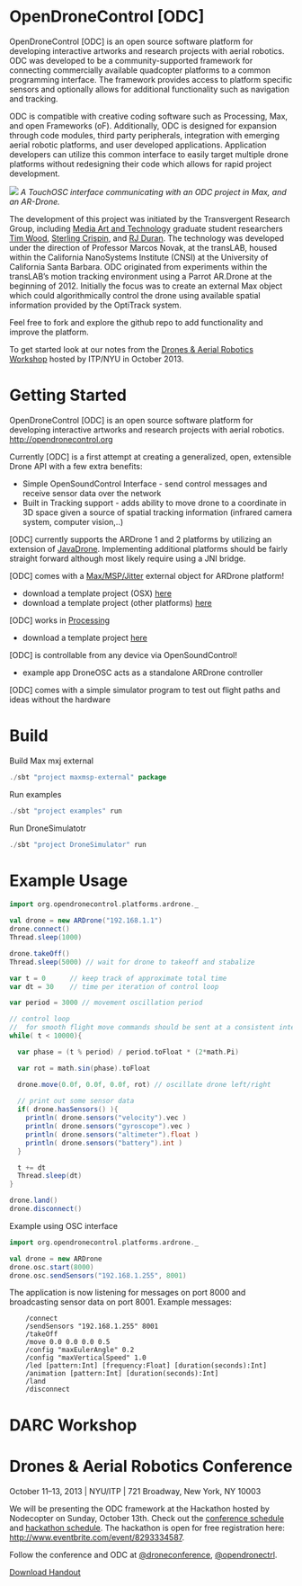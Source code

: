 OpenDroneControl [ODC]
===

OpenDroneControl [ODC] is an open source software platform for developing interactive artworks and research projects with aerial robotics. ODC was developed to be a community-supported framework for connecting commercially available quadcopter platforms to a common programming interface. The framework provides access to platform specific sensors and optionally allows for additional functionality such as navigation and tracking.

ODC is compatible with creative coding software such as Processing, Max, and open Frameworks (oF). Additionally, ODC is designed for expansion through code modules, third party peripherals, integration with emerging aerial robotic platforms, and user developed applications. Application developers can utilize this common interface to easily target multiple drone platforms without redesigning their code which allows for rapid project development.
	
![](https://raw.githubusercontent.com/opendronecontrol/odc/master/images/odc_videostill.jpg "")
*A TouchOSC interface communicating with an ODC project in Max, and an AR-Drone.*

The development of this project was initiated by the Transvergent Research Group, including [Media Art and Technology](http://www.mat.ucsb.edu/) graduate student researchers [Tim Wood](http://www.fishuyo.com/), [Sterling Crispin](http://www.sterlingcrispin.com/), and [RJ Duran](http://rjduran.net). The technology was developed under the direction of Professor Marcos Novak, at the transLAB, housed within the California NanoSystems Institute (CNSI) at the University of California Santa Barbara. ODC originated from experiments within the transLAB’s motion tracking environment using a Parrot AR.Drone at the beginning of 2012. Initially the focus was to create an external Max object which could algorithmically control the drone using available spatial information provided by the OptiTrack system.

Feel free to fork and explore the github repo to add functionality and improve the platform.

To get started look at our notes from the [Drones & Aerial Robotics Workshop](http://opendronecontrol.org/darc-workshop/) hosted by ITP/NYU in October 2013.

Getting Started
===

OpenDroneControl [ODC] is an open source software platform for developing interactive artworks and research projects with aerial robotics. http://opendronecontrol.org


Currently [ODC] is a first attempt at creating a generalized, open, extensible Drone API with a few extra benefits:

* Simple OpenSoundControl Interface - send control messages and receive sensor data over the network
* Built in Tracking support - adds ability to move drone to a coordinate in 3D space given a source of spatial tracking information (infrared camera system, computer vision,..)


[ODC] currently supports the ARDrone 1 and 2 platforms by utilizing an extension of [JavaDrone](https://code.google.com/p/javadrone/). Implementing additional platforms should be fairly straight forward although most likely require using a JNI bridge.


[ODC] comes with a [Max/MSP/Jitter](http://cycling74.com/products/max/) external object for ARDrone platform!
* download a template project (OSX) [here](http://opendronecontrol.org/downloads/ODC_MaxTemplate_osx.zip)
* download a template project (other platforms) [here](http://opendronecontrol.org/downloads/ODC_MaxTemplate_no_xuggle.zip)

[ODC] works in [Processing](http://processing.org/)
* download a template project [here](http://opendronecontrol.org/downloads/ODC_ProcessingTemplate.zip)

[ODC] is controllable from any device via OpenSoundControl!
* example app DroneOSC acts as a standalone ARDrone controller

[ODC] comes with a simple simulator program to test out flight paths and ideas without the hardware



Build
===

Build Max mxj external

```sbt
./sbt "project maxmsp-external" package
```

Run examples
```sbt
./sbt "project examples" run
```

Run DroneSimulatotr
```sbt
./sbt "project DroneSimulator" run
```


Example Usage
===

```scala
import org.opendronecontrol.platforms.ardrone._

val drone = new ARDrone("192.168.1.1")
drone.connect()  
Thread.sleep(1000)

drone.takeOff()
Thread.sleep(5000) // wait for drone to takeoff and stabalize

var t = 0      // keep track of approximate total time
var dt = 30    // time per iteration of control loop

var period = 3000 // movement oscillation period

// control loop
//  for smooth flight move commands should be sent at a consistent interval of 30ms
while( t < 10000){

  var phase = (t % period) / period.toFloat * (2*math.Pi)

  var rot = math.sin(phase).toFloat

  drone.move(0.0f, 0.0f, 0.0f, rot) // oscillate drone left/right
  
  // print out some sensor data
  if( drone.hasSensors() ){
    println( drone.sensors("velocity").vec )
    println( drone.sensors("gyroscope").vec )
    println( drone.sensors("altimeter").float )
    println( drone.sensors("battery").int )
  }

  t += dt
  Thread.sleep(dt)
}

drone.land()  
drone.disconnect()
```
Example using OSC interface

```scala
import org.opendronecontrol.platforms.ardrone._

val drone = new ARDrone
drone.osc.start(8000)
drone.osc.sendSensors("192.168.1.255", 8001)

```
The application is now listening for messages on port 8000 and broadcasting sensor data on port 8001.
Example messages:
```
	/connect
	/sendSensors "192.168.1.255" 8001
	/takeOff
	/move 0.0 0.0 0.0 0.5
	/config "maxEulerAngle" 0.2
	/config "maxVerticalSpeed" 1.0
	/led [pattern:Int] [frequency:Float] [duration(seconds):Int]
	/animation [pattern:Int] [duration(seconds):Int]
	/land
	/disconnect
```

DARC Workshop
===

Drones & Aerial Robotics Conference
====

October 11–13, 2013 | NYU/ITP | 721 Broadway, New York, NY 10003

We will be presenting the ODC framework at the Hackathon hosted by Nodecopter on Sunday, October 13th. Check out the [conference schedule](https://droneconference.org/schedule/) and [hackathon schedule](http://nodecopter.com/2013/new-york/oct-13). The hackathon is open for free registration here: http://www.eventbrite.com/event/8293334587.

Follow the conference and ODC at [@droneconference](https://twitter.com/droneconference), [@opendronectrl](https://twitter.com/opendronectrl).

[Download Handout](http://handout.pdf)
